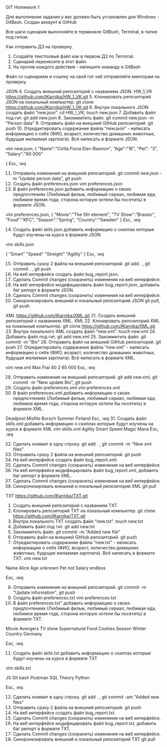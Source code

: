 GIT Homework 1

Для выполнения задания у вас должен быть установлен для Windows - GitBash.
Создан аккаунт в GitHub

Все шаги сценария выполняйте в терминале GitBush, Terminal, в папке под гитом.

Как отправить ДЗ на проверку.
 1. Создайте текстоовый файл как в первом ДЗ по Terminal.
 2. Сценарий перенесите в этот файл.
 3. На против каждого действия - напишите команду в GitBash

Файл со сценарием и ссылку на свой гит хаб отправляйте менторам на проверку.

JSON
 4. Создать внешний репозиторий c названием JSON. HW_1_VK https://github.com/IKarnika/HW_1_VK.git
 5. Клонировать репозиторий JSON на локальный компьютер. git clone https://github.com/IKarnika/HW_1_VK.git
 6. Внутри локального JSON создать файл “new.json”. cd HW_!_VK, touch new.json
 7. Добавить файл под гит. git add new.json
 8. Закоммитить файл. git commit new.json -m "Person data"
 9. Отправить файл на внешний GitHub репозиторий. git push
 10. Отредактировать содержание файла “new.json” - написать информацию о себе (ФИО, возраст, количество домашних животных, будущая желаемая зарплата). Всё написать в формате JSON. 
 
 vim new.json;
 {
	"Name":"Cirilla Fiona Elen Riannon",
	"Age":"16",
	"Pet": "3",
	"Salary":"60 000"

}
  Esc, :wq
  
 11. Отправить изменения на внешний репозиторий. git commit new.json -m "Update person data", git push
 12. Создать файл preferences.json vim preferences.json
 13. В файл preferences.json добавить информацию о своих предпочтениях (Любимый фильм, любимый сериал, любимая еда, любимое время года, сторона которую хотели бы посетить) в формате JSON.
 
  vim preferences.json,
 {
	"Movie":"The 5th element",
	"TV Show":"Brassic",
	"Food":"KFC",
	"Season":"Spring",
	"Country":"Sweden"
 }
 Esc, :wq
 
 14. Создать файл sklls.json добавить информацию о скиллах которые будут изучены на курсе в формате JSON 
 
 vim skills.json
 
 {
	"Smart"
	"Speed"
	"Streight"
	"Agility"
}
Esc, :wq

 15. Отправить сразу 2 файла на внешний репозиторий. git add . , git commit . , git push 
 16. На веб интерфейсе создать файл bug_report.json. 
 17. Сделать Commit changes (сохранить) изменения на веб интерфейсе.
 18. На веб интерфейсе модифицировать файл bug_report.json, добавить баг репорт в формате JSON.
 19. Сделать Commit changes (сохранить) изменения на веб интерфейсе.
 20. Синхронизировать внешний и локальный репозиторий JSON git pull, git push


XML https://github.com/IKarnika/XML.git
 21. Создать внешний репозиторий c названием XML. XML
 22. Клонировать репозиторий XML на локальный компьютер. git clone https://github.com/IKarnika/XML.git
 23. Внутри локального XML создать файл “new.xml”. touch new.xml
 24. Добавить файл под гит. git add new.xml
 25. Закоммитить файл. git commit -m "Bio"
 26. Отправить файл на внешний GitHub репозиторий. git push
 27. Отредактировать содержание файла “new.xml” - написать информацию о себе (ФИО, возраст, количество домашних животных, будущая желаемая зарплата). Всё написать в формате XML.
 
 vim new.xml
 <xml>
        <name>Max Frai</name>
        <age>40</age>
        <pet>2</pet>
        <salary>65 000</salary>
 Esc, :wq
 
 28. Отправить изменения на внешний репозиторий. git add new.xml, git commit -m "New update Bio", git push
 29. Создать файл preferences.xml vim preferences.xml
 30. В файл preferences.xml добавить информацию о своих предпочтениях (Любимый фильм, любимый сериал, любимая еда, любимое время года, сторона которую хотели бы посетить) в формате XML.
 
 <xml>
		<movie>Deadpool</movie>
		<TVShow>Misfits</TVShow>
		<food>Borsch</food>
		<season>Summer</season>
		<counrty>Finland</country>
Esc, :wq		
 31. Создать файл sklls.xml добавить информацию о скиллах которые будут изучены на курсе в формате XML
 vim skills.xml
 <xml>
		<skill1>Agility</skill1>
		<skill2>Smart</skill2>
		<skill3>Speed</skill3>
		<skill4>Magic</skill4>
		<skill5>Mana</skill5>
Esc, :wq

 32. Сделать коммит в одну строку. git add . , git commit -m "New xml files"
 33. Отправить сразу 2 файла на внешний репозиторий. git push
 34. На веб интерфейсе создать файл bug_report.xml.
 35. Сделать Commit changes (сохранить) изменения на веб интерфейсе.
 36. На веб интерфейсе модифицировать файл bug_report.xml, добавить баг репорт в формате XML.
 37. Сделать Commit changes (сохранить) изменения на веб интерфейсе.
 38. Синхронизировать внешний и локальный репозиторий XML git pull
 
 TXT https://github.com/IKarnika/TXT.git
 1. Создать внешний репозиторий c названием TXT.
 2. Клонировать репозиторий TXT на локальный компьютер. git clone https://github.com/IKarnika/TXT.git
 3. Внутри локального TXT создать файл “new.txt”. touch new.txt
 4. Добавить файл под гит. git add new.txt
 5. Закоммитить файл. git commit -m "Added new file"
 6. Отправить файл на внешний GitHub репозиторий. git push
 7. Отредактировать содержание файла “new.txt” - написать информацию о себе (ФИО, возраст, количество домашних животных, будущая желаемая зарплата). Всё написать в формате TXT.
 vim new.txt
 
 Name Alice
 Age unknown
 Pet not
 Salary endless

Esc, :wq:
 
 8. Отправить изменения на внешний репозиторий. git commit -m "Update information", git push
 9. Создать файл preferences.txt vim preferences.txt
 10. В файл preferences.txt” добавить информацию о своих предпочтениях (Любимый фильм, любимый сериал, любимая еда, любимое время года, сторона которую хотели бы посетить) в формате TXT.
 
 Movie Avengers
TV show Supernatural
Food Cookies
Season Winter
Country Germany

Esc, :wq

 11. Создать файл sklls.txt добавить информацию о скиллах которые будут изучены на курсе в формате TXT
 
 vim skills.txt
 
 JS
 Git bash
 Postman
 SQL
 Theory
 Python
 
 Esc, :wq
 
 12. Сделать коммит в одну строку. git add . , git commit -am "Added new files"
 13. Отправить сразу 2 файла на внешний репозиторий. git push
 14. На веб интерфейсе создать файл bug_report.txt.
 15. Сделать Commit changes (сохранить) изменения на веб интерфейсе.
 16. На веб интерфейсе модифицировать файл bug_report.txt, добавить баг репорт в формате TXT.
 17. Сделать Commit changes (сохранить) изменения на веб интерфейсе.
 18. Синхронизировать внешний и локальный репозиторий TXT git pull
